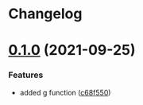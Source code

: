 # Changelog

# [0.1.0](https://github.com/jaantollander/SemanticReleaseExample.jl/compare/v0.0.0...v0.1.0) (2021-09-25)


### Features

* added g function ([c68f550](https://github.com/jaantollander/SemanticReleaseExample.jl/commit/c68f5501f6f84c627a186434b98b127e12e5dc4e))
